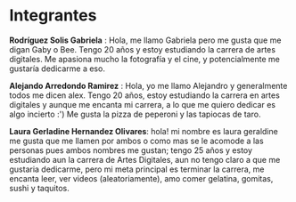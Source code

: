 # Integrantes
 **Rodríguez Solis Gabriela** : Hola, me llamo Gabriela pero me gusta que me digan Gaby o Bee. Tengo 20 años y estoy estudiando la carrera de artes digitales. Me apasiona mucho la fotografía y el cine, y potencialmente me gustaría dedicarme a eso.

 **Alejando Arredondo Ramirez** : Hola, yo me llamo Alejandro y generalmente todos me dicen alex. Tengo 20 años, estoy estudiando la carrera en artes digitales y aunque me encanta mi carrera, a lo que me quiero dedicar es algo incierto :') 
 Me gusta la pizza de peperoni y las tapiocas de taro.

 **Laura Gerladine Hernandez Olivares**: hola! mi nombre es laura geraldine me gusta que me llamen por ambos o como mas se le acomode a las personas pues ambos nombres me gustan; tengo 25 años y estoy estudiando aun la carrera de Artes Digitales, aun no tengo claro a que me gustaria dedicarme, pero mi meta principal es terminar la carrera, me encanta leer, ver videos (aleatoriamente), amo comer gelatina, gomitas, sushi y taquitos.

